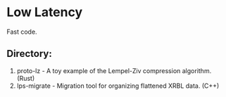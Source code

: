 # Low Latency
Fast code.
## Directory:
1. proto-lz - A toy example of the Lempel-Ziv compression algorithm. (Rust)
2. lps-migrate - Migration tool for organizing flattened XRBL data. (C++)
